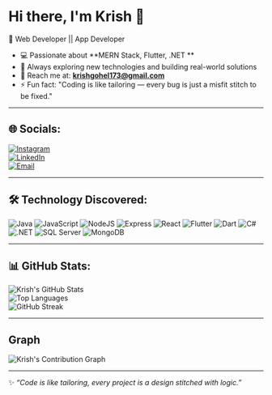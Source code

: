 # Hi there, I'm Krish 👋  

🚀 Web Developer || App Developer

- 💻 Passionate about **MERN Stack, Flutter, .NET **  
- 🎯 Always exploring new technologies and building real-world solutions  
- 📧 Reach me at: **krishgohel173@gmail.com**  
- ⚡ Fun fact: "Coding is like tailoring — every bug is just a misfit stitch to be fixed."  

---

## 🌐 Socials:
[![Instagram](https://img.shields.io/badge/Instagram-E4405F?style=for-the-badge&logo=instagram&logoColor=white)](https://instagram.com/_krish.gohel_)  
[![LinkedIn](https://img.shields.io/badge/LinkedIn-0077B5?style=for-the-badge&logo=linkedin&logoColor=white)](https://linkedin.com/in/krish-gohel-44983a24b)   
[![Email](https://img.shields.io/badge/Email-D14836?style=for-the-badge&logo=gmail&logoColor=white)](mailto:krishgohel173@gmail.com)  

---

## 🛠️ Technology Discovered:
![Java](https://img.shields.io/badge/Java-ED8B00?style=for-the-badge&logo=openjdk&logoColor=white)
![JavaScript](https://img.shields.io/badge/JavaScript-323330?style=for-the-badge&logo=javascript&logoColor=F7DF1E)
![NodeJS](https://img.shields.io/badge/Node.js-43853D?style=for-the-badge&logo=node-dot-js&logoColor=white)
![Express](https://img.shields.io/badge/Express.js-404D59?style=for-the-badge)
![React](https://img.shields.io/badge/React-20232A?style=for-the-badge&logo=react&logoColor=61DAFB)
![Flutter](https://img.shields.io/badge/Flutter-02569B?style=for-the-badge&logo=flutter&logoColor=white)
![Dart](https://img.shields.io/badge/Dart-0175C2?style=for-the-badge&logo=dart&logoColor=white)
![C#](https://img.shields.io/badge/C%23-239120?style=for-the-badge&logo=c-sharp&logoColor=white)
![.NET](https://img.shields.io/badge/.NET-512BD4?style=for-the-badge&logo=dotnet&logoColor=white)
![SQL Server](https://img.shields.io/badge/SQL%20Server-CC2927?style=for-the-badge&logo=microsoft-sql-server&logoColor=white)
![MongoDB](https://img.shields.io/badge/MongoDB-4EA94B?style=for-the-badge&logo=mongodb&logoColor=white)

---

## 📊 GitHub Stats:
![Krish's GitHub Stats](https://github-readme-stats.vercel.app/api?username=Gohelkrish173&show_icons=true&theme=algolia)  
![Top Languages](https://github-readme-stats.vercel.app/api/top-langs/?username=Gohelkrish173&layout=compact&theme=algolia)  
![GitHub Streak](https://streak-stats.demolab.com?user=Gohelkrish173&theme=algolia&hide_border=false)  

---
## Graph
![Krish's Contribution Graph](https://github-readme-activity-graph.vercel.app/graph?username=Gohelkrish173&theme=algolia)

---
✨ _“Code is like tailoring, every project is a design stitched with logic.”_
